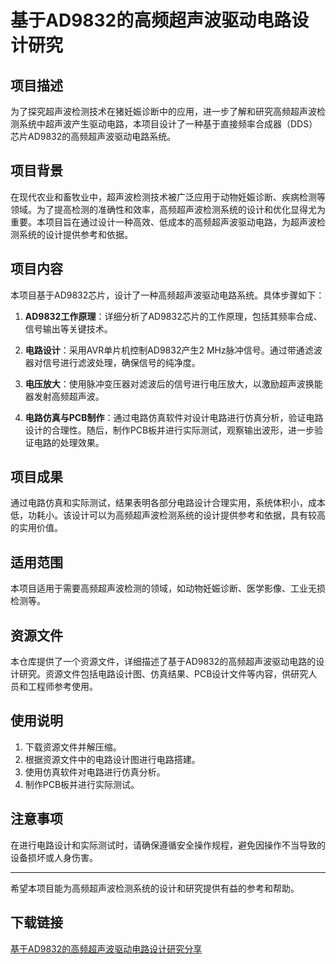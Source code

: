 # 基于AD9832的高频超声波驱动电路设计研究

## 项目描述

为了探究超声波检测技术在猪妊娠诊断中的应用，进一步了解和研究高频超声波检测系统中超声波产生驱动电路，本项目设计了一种基于直接频率合成器（DDS）芯片AD9832的高频超声波驱动电路系统。

## 项目背景

在现代农业和畜牧业中，超声波检测技术被广泛应用于动物妊娠诊断、疾病检测等领域。为了提高检测的准确性和效率，高频超声波检测系统的设计和优化显得尤为重要。本项目旨在通过设计一种高效、低成本的高频超声波驱动电路，为超声波检测系统的设计提供参考和依据。

## 项目内容

本项目基于AD9832芯片，设计了一种高频超声波驱动电路系统。具体步骤如下：

1. **AD9832工作原理**：详细分析了AD9832芯片的工作原理，包括其频率合成、信号输出等关键技术。

2. **电路设计**：采用AVR单片机控制AD9832产生2 MHz脉冲信号。通过带通滤波器对信号进行滤波处理，确保信号的纯净度。

3. **电压放大**：使用脉冲变压器对滤波后的信号进行电压放大，以激励超声波换能器发射高频超声波。

4. **电路仿真与PCB制作**：通过电路仿真软件对设计电路进行仿真分析，验证电路设计的合理性。随后，制作PCB板并进行实际测试，观察输出波形，进一步验证电路的处理效果。

## 项目成果

通过电路仿真和实际测试，结果表明各部分电路设计合理实用，系统体积小，成本低，功耗小。该设计可以为高频超声波检测系统的设计提供参考和依据，具有较高的实用价值。

## 适用范围

本项目适用于需要高频超声波检测的领域，如动物妊娠诊断、医学影像、工业无损检测等。

## 资源文件

本仓库提供了一个资源文件，详细描述了基于AD9832的高频超声波驱动电路的设计研究。资源文件包括电路设计图、仿真结果、PCB设计文件等内容，供研究人员和工程师参考使用。

## 使用说明

1. 下载资源文件并解压缩。
2. 根据资源文件中的电路设计图进行电路搭建。
3. 使用仿真软件对电路进行仿真分析。
4. 制作PCB板并进行实际测试。

## 注意事项

在进行电路设计和实际测试时，请确保遵循安全操作规程，避免因操作不当导致的设备损坏或人身伤害。

---

希望本项目能为高频超声波检测系统的设计和研究提供有益的参考和帮助。

## 下载链接

[基于AD9832的高频超声波驱动电路设计研究分享](https://pan.quark.cn/s/abc838d3c726)